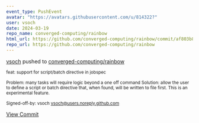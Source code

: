 ```yaml
---
event_type: PushEvent
avatar: "https://avatars.githubusercontent.com/u/814322?"
user: vsoch
date: 2024-03-19
repo_name: converged-computing/rainbow
html_url: https://github.com/converged-computing/rainbow/commit/af803b83f260d07e9844c32fb0ae40da393a850b
repo_url: https://github.com/converged-computing/rainbow
---
```


<a href='https://github.com/vsoch' target='_blank'>vsoch</a> pushed to <a href='https://github.com/converged-computing/rainbow' target='_blank'>converged-computing/rainbow</a>

<small>feat: support for script/batch directive in jobspec

Problem: many tasks will require logic beyond a one off command
Solution: allow the user to define a script or batch directive
that, when found, will be written to file first. This is an
experimental feature.

Signed-off-by: vsoch <vsoch@users.noreply.github.com></small>

<a href='https://github.com/converged-computing/rainbow/commit/af803b83f260d07e9844c32fb0ae40da393a850b' target='_blank'>View Commit</a>